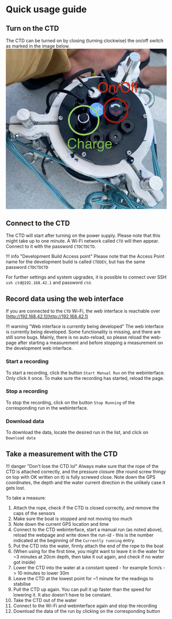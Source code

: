 # Quick usage guide


## Turn on the CTD
The CTD can be turned on by closing (turning clockwise) the on/off switch as marked in the image below.
![CTD](assets/ctd-top.jpg)


## Connect to the CTD
The CTD will start after turning on the power supply. Please note that this might take up to one minute.
A Wi-Fi network called `CTD` will then appear. Connect to it with the password `CTDCTDCTD`.

!!! info "Development Build Access point"
    Please note that the Access Point name for the development build is called `CTDDEV`, but has the same password `CTDCTDCTD`

For further settings and system upgrades, it is possible to connect over SSH `ssh ctd@192.168.42.1` and password `ctd`.

## Record data using the web interface
If you are connected to the `CTD` Wi-Fi, the web interface is reachable over [http://192.168.42.1](http://192.168.42.1)

!!! warning "Web interface is currently being developed"
    The web interface is currently being developed. Some functionality is missing, and there are still some bugs.
    Mainly, there is no auto-reload, so please reload the web-page after starting a measurement and before stopping a measurement on the development web interface.

### Start a recording
To start a recording, click the button `Start Manual Run` on the webinterface. Only click it once. To make sure the recording has started, reload the page.

### Stop a recording
To stop the recording, click on the button `Stop Running` of the corresponding run in the webinterface.

### Download data
To download the data, locate the desired run in the list, and click on `Download data`

## Take a measurement with the CTD
!!! danger "Don't lose the CTD lol"
    Always make sure that the rope of the CTD is attached correctly, and the pressure closure (the round screw thingy on top with OK written on it) is fully screwed close.
    Note down the GPS coordinates, the depth and the water current direction in the unlikely case it gets lost.

To take a measure:

1. Attach the rope, check if the CTD is closed correctly, and remove the caps of the sensors
2. Make sure the boat is stopped and not moving too much
3. Note down the current GPS location and time
4. Connect to the CTD webinterface, start a manual run (as noted above), reload the webpage and write down the run-id - this is the number indicated at the beginning of the `Currently running` entry.
5. Put the CTD into the water, firmly attach the end of the rope to the boat
6. (When using for the first time, you might want to leave it in the water for ~3 minutes at 20cm depth, then take it out again, and check if no water got inside)
7. Lower the CTD into the water at a constant speed - for example 5cm/s -> 10 minutes to lower 30m
8. Leave the CTD at the lowest point for ~1 minute for the readings to stabilise
9. Pull the CTD up again. You can pull it up faster than the speed for lowering it. It also doesn't have to be constant.
10. Take the CTD out of the water
11. Connect to the Wi-Fi and webinterface again and stop the recording
12. Download the data of the run by clicking on the corresponding button